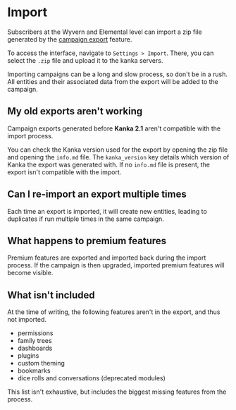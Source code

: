 # Import

Subscribers at the Wyvern and Elemental level can import a zip file generated by the [campaign export](/features/campaigns/export) feature.

To access the interface, navigate to `Settings > Import`. There, you can select the `.zip` file and upload it to the kanka servers.

Importing campaigns can be a long and slow process, so don't be in a rush. All entities and their associated data from the export will be added to the campaign. 

## My old exports aren't working

Campaign exports generated before **Kanka 2.1** aren't compatible with the import process.

You can check the Kanka version used for the export by opening the zip file and opening the `info.md` file. The `kanka_version` key details which version of Kanka the export was generated with. If no `info.md` file is present, the export isn't compatible with the import.

## Can I re-import an export multiple times

Each time an export is imported, it will create new entities, leading to duplicates if run multiple times in the same campaign.

## What happens to premium features

Premium features are exported and imported back during the import process. If the campaign is then upgraded, imported premium features will become visible.

## What isn't included

At the time of writing, the following features aren't in the export, and thus not imported.

* permissions
* family trees
* dashboards
* plugins
* custom theming
* bookmarks
* dice rolls and conversations (deprecated modules)

This list isn't exhaustive, but includes the biggest missing features from the process.